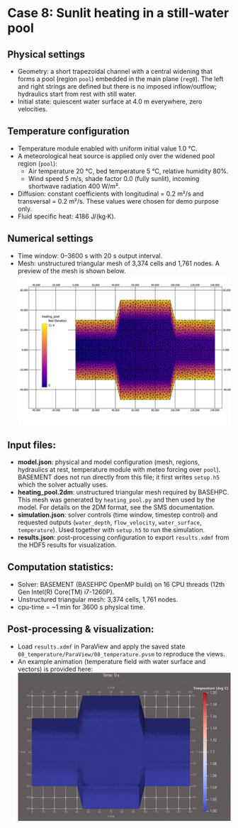 # Case 8: Sunlit heating in a still-water pool

## Physical settings
- Geometry: a short trapezoidal channel with a central widening that forms a pool (region `pool`) embedded in the main plane (`reg0`). The left and right strings are defined but there is no imposed inflow/outflow; hydraulics start from rest with still water.
- Initial state: quiescent water surface at 4.0 m everywhere, zero velocities.

## Temperature configuration
- Temperature module enabled with uniform initial value 1.0 °C.
- A meteorological heat source is applied only over the widened pool region (`pool`):
  - Air temperature 20 °C, bed temperature 5 °C, relative humidity 80%.
  - Wind speed 5 m/s, shade factor 0.0 (fully sunlit), incoming shortwave radiation 400 W/m².
- Diffusion: constant coefficients with longitudinal = 0.2 m²/s and transversal = 0.2 m²/s. These values were chosen for demo purpose only.
- Fluid specific heat: 4186 J/(kg·K).

## Numerical settings
- Time window: 0–3600 s with 20 s output interval.
- Mesh: unstructured triangular mesh of 3,374 cells and 1,761 nodes. A preview of the mesh is shown below.
  ![Meshing](/08_temperature/QGIS/Meshing.jpg)

## Input files:
- **model.json**: physical and model configuration (mesh, regions, hydraulics at rest, temperature module with meteo forcing over `pool`). BASEMENT does not run directly from this file; it first writes `setup.h5` which the solver actually uses.
- **heating_pool.2dm**: unstructured triangular mesh required by BASEHPC. This mesh was generated by `heating_pool.py` and then used by the model. For details on the 2DM format, see the SMS documentation.
- **simulation.json**: solver controls (time window, timestep control) and requested outputs (`water_depth`, `flow_velocity`, `water_surface`, `temperature`). Used together with `setup.h5` to run the simulation.
- **results.json**: post-processing configuration to export `results.xdmf` from the HDF5 results for visualization.

## Computation statistics:
- Solver: BASEMENT (BASEHPC OpenMP build) on 16 CPU threads (12th Gen Intel(R) Core(TM) i7-1260P).
- Unstructured triangular mesh: 3,374 cells, 1,761 nodes.
- cpu-time = ~1 min for 3600 s physical time.

## Post-processing & visualization:
- Load `results.xdmf` in ParaView and apply the saved state `08_temperature/ParaView/08_temperature.pvsm` to reproduce the views.
- An example animation (temperature field with water surface and vectors) is provided here:
  ![Animation_08_temperature](/08_temperature/ParaView/08_temperature.gif)
